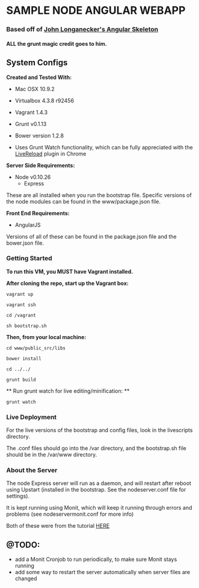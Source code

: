 # SAMPLE NODE ANGULAR WEBAPP #

### Based off of [John Longanecker's Angular Skeleton](https://github.com/jlongnbt/angular-skeleton "jlongnbt repo") ###
#### ALL the grunt magic credit goes to him. ####

## System Configs ##

**Created and Tested With:**

* Mac OSX 10.9.2
* Virtualbox 4.3.8 r92456
* Vagrant 1.4.3
* Grunt v0.1.13
* Bower version 1.2.8

* Uses Grunt Watch functionality, which can be fully appreciated with the [LiveReload](https://chrome.google.com/webstore/detail/livereload/jnihajbhpnppcggbcgedagnkighmdlei/details) plugin in Chrome

**Server Side Requirements:**

* Node v0.10.26
	* Express

These are all installed when you run the bootstrap file. Specific versions of the node modules can be found in the www/package.json file.

**Front End Requirements:**
* AngularJS

Versions of all of these can be found in the package.json file and the bower.json file.

### Getting Started ###

**To run this VM, you MUST have Vagrant installed.**

**After cloning the repo, start up the Vagrant box:**

`vagrant up`

`vagrant ssh`

`cd /vagrant`

`sh bootstrap.sh`

**Then, from your local machine:**

`cd www/public_src/libs`

`bower install`

`cd ../../`

`grunt build`
	
** Run grunt watch for live editing/minification: **

`grunt watch`

### Live Deployment ###

For the live versions of the bootstrap and config files, look in the livescripts directory.

The .conf files should go into the /var directory, and the bootstrap.sh file should be in the /var/www directory.

### About the Server ###

The node Express server will run as a daemon, and will restart after reboot using Upstart (installed in the bootstrap. See the nodeserver.conf file for settings).

It is kept running using Monit, which will keep it running through errors and problems (see nodeservermonit.conf for more info)

Both of these were from the tutorial [HERE](http://howtonode.org/deploying-node-upstart-monit)


## @TODO: ##

* add a Monit Cronjob to run periodically, to make sure Monit stays running
* add some way to restart the server automatically when server files are changed
